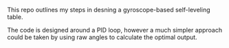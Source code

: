 This repo outlines my steps in desning a gyroscope-based self-leveling table.

The code is designed around a PID loop, however a much simpler approach could be taken by using raw angles to calculate the optimal output.